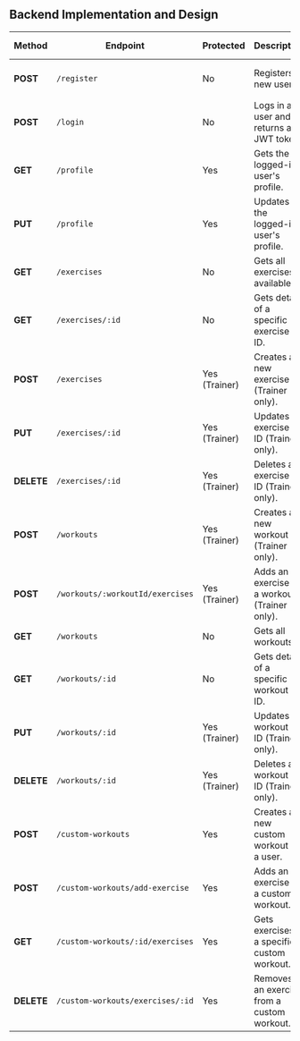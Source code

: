 ## Backend Implementation and Design

| **Method** | **Endpoint** | **Protected** | **Description** | **Required Headers** | **Request Body** |
|------------|--------------|----------------|------------------|----------------------|-------------------|
| **POST**   | `/register` | No             | Registers a new user. | None | `{ user_name, full_name, email, password, phone_number, ... }` |
| **POST**   | `/login`    | No             | Logs in a user and returns a JWT token. | None | `{ email, password }` |
| **GET**    | `/profile`  | Yes            | Gets the logged-in user's profile. | `Authorization: Bearer <token>` | None |
| **PUT**    | `/profile`  | Yes            | Updates the logged-in user's profile. | `Authorization: Bearer <token>` | `{ full_name, phone_number, address, ... }` |
| **GET**    | `/exercises` | No            | Gets all exercises available. | None | None |
| **GET**    | `/exercises/:id` | No        | Gets details of a specific exercise by ID. | None | None |
| **POST**   | `/exercises` | Yes (Trainer) | Creates a new exercise (Trainer only). | `Authorization: Bearer <token>` | `{ exercise_name, description, target_muscle_group, ... }` |
| **PUT**    | `/exercises/:id` | Yes (Trainer) | Updates an exercise by ID (Trainer only). | `Authorization: Bearer <token>` | `{ exercise_name, description, ... }` |
| **DELETE** | `/exercises/:id` | Yes (Trainer) | Deletes an exercise by ID (Trainer only). | `Authorization: Bearer <token>` | None |
| **POST**   | `/workouts` | Yes (Trainer) | Creates a new workout (Trainer only). | `Authorization: Bearer <token>` | `{ workout_name, description, target_muscle_group, ... }` |
| **POST**   | `/workouts/:workoutId/exercises` | Yes (Trainer) | Adds an exercise to a workout (Trainer only). | `Authorization: Bearer <token>` | `{ exercise_id, sets, reps, duration }` |
| **GET**    | `/workouts` | No             | Gets all workouts. | None | None |
| **GET**    | `/workouts/:id` | No         | Gets details of a specific workout by ID. | None | None |
| **PUT**    | `/workouts/:id` | Yes (Trainer) | Updates a workout by ID (Trainer only). | `Authorization: Bearer <token>` | `{ workout_name, description, ... }` |
| **DELETE** | `/workouts/:id` | Yes (Trainer) | Deletes a workout by ID (Trainer only). | `Authorization: Bearer <token>` | None |
| **POST**   | `/custom-workouts` | Yes    | Creates a new custom workout for a user. | `Authorization: Bearer <token>` | `{ custom_workout_name }` |
| **POST**   | `/custom-workouts/add-exercise` | Yes | Adds an exercise to a custom workout. | `Authorization: Bearer <token>` | `{ custom_workout_id, exercise_id, sets, reps, duration }` |
| **GET**    | `/custom-workouts/:id/exercises` | Yes | Gets exercises in a specific custom workout. | `Authorization: Bearer <token>` | None |
| **DELETE** | `/custom-workouts/exercises/:id` | Yes | Removes an exercise from a custom workout. | `Authorization: Bearer <token>` | None |
